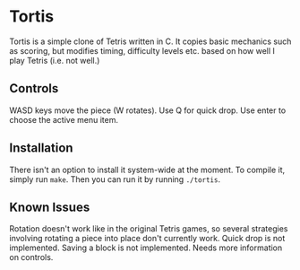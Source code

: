 # Tortis
Tortis is a simple clone of Tetris written in C. It copies basic mechanics such as scoring, but modifies timing, difficulty levels etc. based on how well I play Tetris (i.e. not well.)

## Controls
WASD keys move the piece (W rotates). Use Q for quick drop. Use enter to choose the active menu item.

## Installation
There isn't an option to install it system-wide at the moment. To compile it, simply run `make`. Then you can run it by running `./tortis`.

## Known Issues
Rotation doesn't work like in the original Tetris games, so several strategies involving rotating a piece into place don't currently work. Quick drop is not implemented. Saving a block is not implemented. Needs more information on controls.

